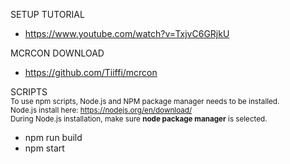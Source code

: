 SETUP TUTORIAL<br />
- https://www.youtube.com/watch?v=TxjvC6GRjkU<br />

MCRCON DOWNLOAD<br />
- https://github.com/Tiiffi/mcrcon<br />

SCRIPTS<br />
<sub>To use npm scripts, Node.js and NPM package manager needs to be installed.</sub><br />
<sub>Node.js install here: https://nodejs.org/en/download/</sub><br />
<sub>During Node.js installation, make sure <strong>node package manager</strong> is selected.</sub><br />
<ul>
    <li>npm run build</li>
    <li>npm start</li>
</ul>